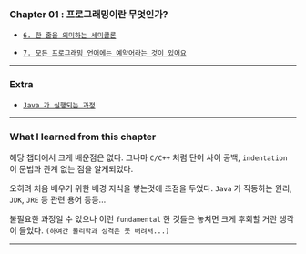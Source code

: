 
### Chapter 01 : 프로그래밍이란 무엇인가?

- [`6. 한 줄을 의미하는 세미콜론`](https://velog.io/@jbw9964/GOJ-CH-1.6-1.7)

- [`7. 모든 프로그래밍 언어에는 예약어라는 것이 있어요`](https://velog.io/@jbw9964/GOJ-CH-1.6-1.7)

---

### Extra

- [`Java 가 실행되는 과정`](https://velog.io/@jbw9964/howdoesjavaworks)

---

### What I learned from this chapter

해당 챕터에서 크게 배운점은 없다. 그나마 `C/C++` 처럼 단어 사이 공백, `indentation` 이 문법과 관계 없는 점을 알게되었다.

오히려 처음 배우기 위한 배경 지식을 쌓는것에 초점을 두었다. `Java` 가 작동하는 원리, `JDK`, `JRE` 등 관련 용어 등등...

불필요한 과정일 수 있으나 이런 `fundamental` 한 것들은 놓치면 크게 후회할 거란 생각이 들었다. `(하여간 물리학과 성격은 못 버려서...)`

---